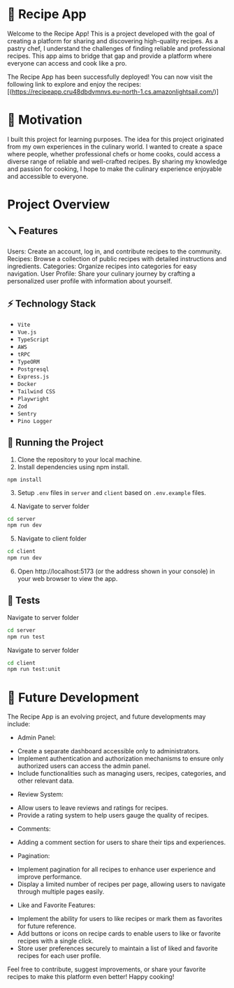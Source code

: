 # 📝 Recipe App

Welcome to the Recipe App! This is a project developed with the goal of creating a platform for sharing and discovering high-quality recipes. As a pastry chef, I understand the challenges of finding reliable and professional recipes. This app aims to bridge that gap and provide a platform where everyone can access and cook like a pro.

The Recipe App has been successfully deployed! You can now visit the following link to explore and enjoy the recipes: [(https://recipeapp.cru48dbdvmnvs.eu-north-1.cs.amazonlightsail.com/)] 

# 🎯 Motivation

I built this project for learning purposes.
The idea for this project originated from my own experiences in the culinary world. I wanted to create a space where people, whether professional chefs or home cooks, could access a diverse range of reliable and well-crafted recipes. By sharing my knowledge and passion for cooking, I hope to make the culinary experience enjoyable and accessible to everyone.

# Project Overview

## 🪛 Features

Users: Create an account, log in, and contribute recipes to the community.
Recipes: Browse a collection of public recipes with detailed instructions and ingredients.
Categories: Organize recipes into categories for easy navigation.
User Profile: Share your culinary journey by crafting a personalized user profile with information about yourself.

## ⚡️ Technology Stack

- `Vite`
- `Vue.js`
- `TypeScript`
- `AWS`
- `tRPC`
- `TypeORM`
- `Postgresql`
- `Express.js`
- `Docker`
- `Tailwind CSS`
- `Playwright`
- `Zod`
- `Sentry`
- `Pino Logger`

## 🚦 Running the Project

1. Clone the repository to your local machine.
2. Install dependencies using npm install.

`npm install`

3. Setup `.env` files in `server` and `client` based on `.env.example` files.

4. Navigate to server folder

```bash
cd server
npm run dev
```

5. Navigate to client folder

```bash
cd client
npm run dev
```

6. Open http://localhost:5173 (or the address shown in your console) in your web browser to view the app.

## 🧪 Tests

Navigate to server folder

```bash
cd server
npm run test
```

Navigate to server folder

```bash
cd client
npm run test:unit
```

# 🚀 Future Development

The Recipe App is an evolving project, and future developments may include:

- Admin Panel: 
* Create a separate dashboard accessible only to administrators.
* Implement authentication and authorization mechanisms to ensure only authorized users can access the admin panel.
* Include functionalities such as managing users, recipes, categories, and other relevant data.

- Review System: 
* Allow users to leave reviews and ratings for recipes.
* Provide a rating system to help users gauge the quality of recipes.

- Comments: 
* Adding a comment section for users to share their tips and experiences.

- Pagination:
* Implement pagination for all recipes to enhance user experience and improve performance.
* Display a limited number of recipes per page, allowing users to navigate through multiple pages easily.

- Like and Favorite Features:
* Implement the ability for users to like recipes or mark them as favorites for future reference.
* Add buttons or icons on recipe cards to enable users to like or favorite recipes with a single click.
* Store user preferences securely to maintain a list of liked and favorite recipes for each user profile.


Feel free to contribute, suggest improvements, or share your favorite recipes to make this platform even better! Happy cooking!
